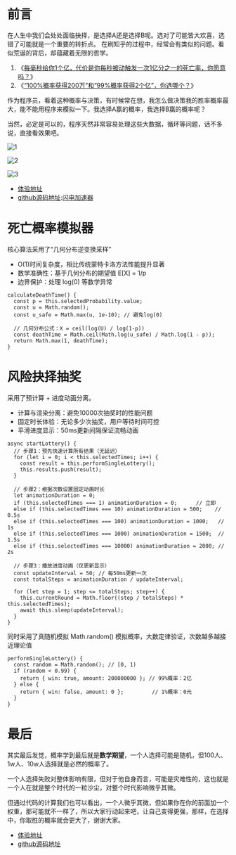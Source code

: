 # 前言

在人生中我们会处处面临抉择，是选择A还是选择B呢。选对了可能皆大欢喜，选错了可能就是一个重要的转折点。
在刷知乎的过程中，经常会有类似的问题。看似荒诞的背后，却蕴藏着无限的哲学。

1. 《[每毫秒给你1个亿，代价是你每秒被动触发一次1亿分之一的死亡率，你愿意吗？](https://github.com)》
2. 《[“100%概率获得200万”和“99%概率获得2个亿”，你选哪个？](https://github.com)》

作为程序员，看着这种概率与决策，有时候常在想，我怎么做决策我的胜率概率最大，能不能用程序来模拟一下。我选择A赢的概率，我选择B赢的概率呢？

当然，必定是可以的，程序天然非常容易处理这些大数据，循环等问题，话不多说，直接看效果吧。

![1](https://img2024.cnblogs.com/blog/1335795/202510/1335795-20251003151129299-1045407273.png)

![2](https://img2024.cnblogs.com/blog/1335795/202510/1335795-20251003151135710-1141466896.png)

![3](https://img2024.cnblogs.com/blog/1335795/202510/1335795-20251003151140140-1514938546.png)

* [体验地址](https://github.com)
* [github源码地址](https://github.com):[闪电加速器](https://suansuan.org)

# 死亡概率模拟器

核心算法采用了“几何分布逆变换采样”

* O(1)时间复杂度，相比传统蒙特卡洛方法性能提升显著
* 数学准确性：基于几何分布的期望值 E[X] = 1/p
* 边界保护：处理 log(0) 等数学异常

```
calculateDeathTime() {
  const p = this.selectedProbability.value;
  const u = Math.random();
  const u_safe = Math.max(u, 1e-10); // 避免log(0)
  
  // 几何分布公式：X = ceil(log(U) / log(1-p))
  const deathTime = Math.ceil(Math.log(u_safe) / Math.log(1 - p));
  return Math.max(1, deathTime);
}
```

# 风险抉择抽奖

采用了预计算 + 进度动画分离。

* 计算与渲染分离：避免10000次抽奖时的性能问题
* 固定时长体验：无论多少次抽奖，用户等待时间可控
* 平滑进度显示：50ms更新间隔保证流畅动画

```
async startLottery() {
  // 步骤1：预先快速计算所有结果（无延迟）
  for (let i = 0; i < this.selectedTimes; i++) {
    const result = this.performSingleLottery();
    this.results.push(result);
  }

  // 步骤2：根据次数设置固定动画时长
  let animationDuration = 0;
  if (this.selectedTimes === 1) animationDuration = 0;      // 立即
  else if (this.selectedTimes === 10) animationDuration = 500;    // 0.5s
  else if (this.selectedTimes === 100) animationDuration = 1000;   // 1s
  else if (this.selectedTimes === 1000) animationDuration = 1500;  // 1.5s
  else if (this.selectedTimes === 10000) animationDuration = 2000; // 2s

  // 步骤3：播放进度动画（仅更新显示）
  const updateInterval = 50; // 每50ms更新一次
  const totalSteps = animationDuration / updateInterval;
  
  for (let step = 1; step <= totalSteps; step++) {
    this.currentRound = Math.floor((step / totalSteps) * this.selectedTimes);
    await this.sleep(updateInterval);
  }
}
```

同时采用了真随机模拟 Math.random() 模拟概率，大数定律验证，次数越多越接近理论值

```
performSingleLottery() {
  const random = Math.random(); // [0, 1)
  if (random < 0.99) {
    return { win: true, amount: 200000000 }; // 99%概率：2亿
  } else {
    return { win: false, amount: 0 };         // 1%概率：0元
  }
}
```

# 最后

其实最后发觉，概率学到最后就是**数学期望**，一个人选择可能是随机，但100人、1w人、10w人选择就是必然的概率了。

一个人选择失败对整体影响有限，但对于他自身而言，可能是灾难性的，这也就是一个人在就是整个时代的一粒沙尘，对整个时代影响微乎其微。

但通过代码的计算我们也可以看出，一个人微乎其微，但如果你在你的前面加一个权重，那可能就不一样了，所以大家行动起来吧，让自己变得更强，那样，在选择中，你取胜的概率就会更大了，谢谢大家。

* [体验地址](https://github.com)
* [github源码地址](https://github.com)
